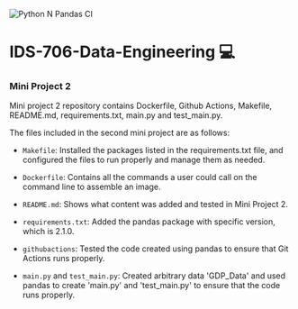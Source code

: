 ![Python N Pandas CI](https://github.com/nogibjj/Suim-Park-Mini-Project-2/actions/workflows/cicd.yml/badge.svg)
# IDS-706-Data-Engineering :computer:

### Mini Project 2</br>
Mini project 2 repository contains Dockerfile, Github Actions, Makefile, README.md, requirements.txt, main.py and test_main.py.

The files included in the second mini project are as follows:

* `Makefile`: Installed the packages listed in the requirements.txt file, and configured the files to run properly and manage them as needed.

* `Dockerfile`: Contains all the commands a user could call on the command line to assemble an image.

* `README.md`: Shows what content was added and tested in Mini Project 2.

* `requirements.txt`: Added the pandas package with specific version, which is 2.1.0.

* `githubactions`: Tested the code created using pandas to ensure that Git Actions runs properly.

* `main.py` and `test_main.py`: Created arbitrary data 'GDP_Data' and used pandas to create 'main.py' and 'test_main.py' to ensure that the code runs properly.
